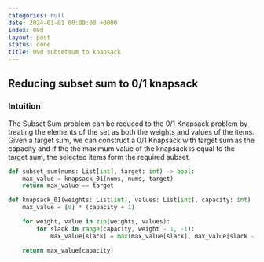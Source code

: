 ```yaml
---
categories: null
date: 2024-01-01 00:00:00 +0000
index: 09d
layout: post
status: done
title: 09d subsetsum to knapsack
---
```


## Reducing subset sum to 0/1 knapsack
### Intuition

The Subset Sum problem can be reduced to the 0/1 Knapsack problem by treating the elements of the set as both the weights and values of the items. Given a target sum, we can construct a 0/1 Knapsack with target sum as the capacity and if the the maximum value of the knapsack is equal to the target sum, the selected items form the required subset.

```python
def subset_sum(nums: List[int], target: int) -> bool:
    max_value = knapsack_01(nums, nums, target)
    return max_value == target

def knapsack_01(weights: List[int], values: List[int], capacity: int) -> int:
    max_value = [0] * (capacity + 1)

    for weight, value in zip(weights, values):
        for slack in range(capacity, weight - 1, -1):
            max_value[slack] = max(max_value[slack], max_value[slack - weight] + value)

    return max_value[capacity]
```